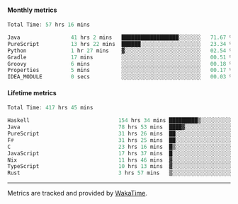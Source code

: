 #### Monthly metrics
<!--START_SECTION:wakamonthly-->

```asm
Total Time: 57 hrs 16 mins

Java                41 hrs 2 mins   ██████████████████░░░░░░░   71.67 %
PureScript          13 hrs 22 mins  ██████░░░░░░░░░░░░░░░░░░░   23.34 %
Python              1 hr 27 mins    ▓░░░░░░░░░░░░░░░░░░░░░░░░   02.54 %
Gradle              17 mins         ░░░░░░░░░░░░░░░░░░░░░░░░░   00.51 %
Groovy              6 mins          ░░░░░░░░░░░░░░░░░░░░░░░░░   00.18 %
Properties          5 mins          ░░░░░░░░░░░░░░░░░░░░░░░░░   00.17 %
IDEA_MODULE         0 secs          ░░░░░░░░░░░░░░░░░░░░░░░░░   00.03 %
```

<!--END_SECTION:wakamonthly-->
#### Lifetime metrics
<!--START_SECTION:wakalifetime-->

```asm
Total Time: 417 hrs 45 mins

Haskell                            154 hrs 34 mins █████████▒░░░░░░░░░░░░░░░   36.90 %
Java                               78 hrs 53 mins  ████▓░░░░░░░░░░░░░░░░░░░░   18.83 %
PureScript                         31 hrs 26 mins  ██░░░░░░░░░░░░░░░░░░░░░░░   07.50 %
F#                                 31 hrs 25 mins  ██░░░░░░░░░░░░░░░░░░░░░░░   07.50 %
C                                  23 hrs 16 mins  █▒░░░░░░░░░░░░░░░░░░░░░░░   05.56 %
JavaScript                         17 hrs 37 mins  █░░░░░░░░░░░░░░░░░░░░░░░░   04.21 %
Nix                                11 hrs 46 mins  ▓░░░░░░░░░░░░░░░░░░░░░░░░   02.81 %
TypeScript                         10 hrs 13 mins  ▓░░░░░░░░░░░░░░░░░░░░░░░░   02.44 %
Rust                               3 hrs 57 mins   ▒░░░░░░░░░░░░░░░░░░░░░░░░   00.95 %
```

<!--END_SECTION:wakalifetime-->

---

Metrics are tracked and provided by [WakaTime](https://github.com/athul/waka-readme).
